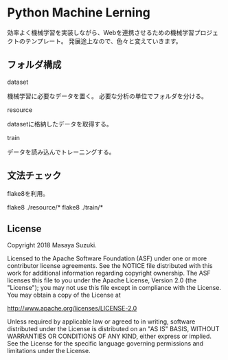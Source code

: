 
Python Machine Lerning 
===================================

効率よく機械学習を実装しながら、Webを連携させるための機械学習プロジェクトのテンプレート。
発展途上なので、色々と変えていきます。

## フォルダ構成

dataset

機械学習に必要なデータを置く。
必要な分析の単位でフォルダを分ける。

resource

datasetに格納したデータを取得する。

train

データを読み込んでトレーニングする。

## 文法チェック

flake8を利用。

flake8 ./resource/*
flake8 ./train/*

License
-------

Copyright 2018 Masaya Suzuki.

Licensed to the Apache Software Foundation (ASF) under one or more contributor
license agreements.  See the NOTICE file distributed with this work for
additional information regarding copyright ownership.  The ASF licenses this
file to you under the Apache License, Version 2.0 (the "License"); you may not
use this file except in compliance with the License.  You may obtain a copy of
the License at

http://www.apache.org/licenses/LICENSE-2.0

Unless required by applicable law or agreed to in writing, software
distributed under the License is distributed on an "AS IS" BASIS, WITHOUT
WARRANTIES OR CONDITIONS OF ANY KIND, either express or implied.  See the
License for the specific language governing permissions and limitations under
the License.
